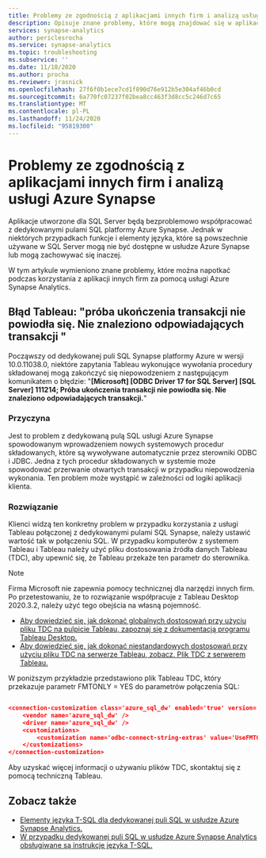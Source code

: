 ```yaml
---
title: Problemy ze zgodnością z aplikacjami innych firm i analizą usługi Azure Synapse
description: Opisuje znane problemy, które mogą znajdować się w aplikacjach innych firm przy użyciu usługi Azure Synapse
services: synapse-analytics
author: periclesrocha
ms.service: synapse-analytics
ms.topic: troubleshooting
ms.subservice: ''
ms.date: 11/18/2020
ms.author: procha
ms.reviewer: jrasnick
ms.openlocfilehash: 27f6f0b1ece7cd1f890d76e912b5e304af46b0cd
ms.sourcegitcommit: 6a770fc07237f02bea8cc463f3d8cc5c246d7c65
ms.translationtype: MT
ms.contentlocale: pl-PL
ms.lasthandoff: 11/24/2020
ms.locfileid: "95819300"
---
```

# <a name="compatibility-issues-with-third-party-applications-and-azure-synapse-analytics"></a>Problemy ze zgodnością z aplikacjami innych firm i analizą usługi Azure Synapse

Aplikacje utworzone dla SQL Server będą bezproblemowo współpracować z dedykowanymi pulami SQL platformy Azure Synapse. Jednak w niektórych przypadkach funkcje i elementy języka, które są powszechnie używane w SQL Server mogą nie być dostępne w usłudze Azure Synapse lub mogą zachowywać się inaczej.

W tym artykule wymieniono znane problemy, które można napotkać podczas korzystania z aplikacji innych firm za pomocą usługi Azure Synapse Analytics. 

## <a name="tableau-error-an-attempt-to-complete-a-transaction-has-failed-no-corresponding-transaction-found"></a>Błąd Tableau: "próba ukończenia transakcji nie powiodła się. Nie znaleziono odpowiadających transakcji "

Począwszy od dedykowanej puli SQL Synapse platformy Azure w wersji 10.0.11038.0, niektóre zapytania Tableau wykonujące wywołania procedury składowanej mogą zakończyć się niepowodzeniem z następującym komunikatem o błędzie: "**[Microsoft] [ODBC Driver 17 for SQL Server] [SQL Server] 111214; Próba ukończenia transakcji nie powiodła się. Nie znaleziono odpowiadających transakcji.**"

### <a name="cause"></a>Przyczyna

Jest to problem z dedykowaną pulą SQL usługi Azure Synapse spowodowanym wprowadzeniem nowych systemowych procedur składowanych, które są wywoływane automatycznie przez sterowniki ODBC i JDBC. Jedna z tych procedur składowanych w systemie może spowodować przerwanie otwartych transakcji w przypadku niepowodzenia wykonania. Ten problem może wystąpić w zależności od logiki aplikacji klienta.

### <a name="solution"></a>Rozwiązanie
Klienci widzą ten konkretny problem w przypadku korzystania z usługi Tableau połączonej z dedykowanymi pulami SQL Synapse, należy ustawić wartość tak w połączeniu SQL. W przypadku komputerów z systemem Tableau i Tableau należy użyć pliku dostosowania źródła danych Tableau (TDC), aby upewnić się, że Tableau przekaże ten parametr do sterownika.  

> [!NOTE] 
> Firma Microsoft nie zapewnia pomocy technicznej dla narzędzi innych firm. Po przetestowaniu, że to rozwiązanie współpracuje z Tableau Desktop 2020.3.2, należy użyć tego obejścia na własną pojemność.
>

* [Aby dowiedzieć się, jak dokonać globalnych dostosowań przy użyciu pliku TDC na pulpicie Tableau, zapoznaj się z dokumentacją programu Tableau Desktop.](https://help.tableau.com/current/pro/desktop/en-us/odbc_customize.htm)
* [Aby dowiedzieć się, jak dokonać niestandardowych dostosowań przy użyciu pliku TDC na serwerze Tableau, zobacz. Plik TDC z serwerem Tableau.](https://kb.tableau.com/articles/howto/using-a-tdc-file-with-tableau-server)

W poniższym przykładzie przedstawiono plik Tableau TDC, który przekazuje parametr FMTONLY = YES do parametrów połączenia SQL:

```json

<connection-customization class='azure_sql_dw' enabled='true' version='18.1'>
    <vendor name='azure_sql_dw' />
    <driver name='azure_sql_dw' />
    <customizations>        
        <customization name='odbc-connect-string-extras' value='UseFMTONLY=yes' />
    </customizations>
</connection-customization>
```
Aby uzyskać więcej informacji o używaniu plików TDC, skontaktuj się z pomocą techniczną Tableau. 

## <a name="see-also"></a>Zobacz także

* [Elementy języka T-SQL dla dedykowanej puli SQL w usłudze Azure Synapse Analytics.](https://docs.microsoft.com/azure/synapse-analytics/sql-data-warehouse/sql-data-warehouse-reference-tsql-language-elements?toc=/azure/synapse-analytics/toc.json&bc=/azure/synapse-analytics/breadcrumb/toc.json)
* [W przypadku dedykowanej puli SQL w usłudze Azure Synapse Analytics obsługiwane są instrukcje języka T-SQL.](https://docs.microsoft.com/azure/synapse-analytics/sql-data-warehouse/sql-data-warehouse-reference-tsql-statements)
